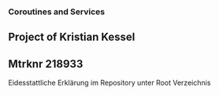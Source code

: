 ### Coroutines and Services
## Project of Kristian Kessel
## Mtrknr 218933

Eidesstattliche Erklärung im Repository unter Root Verzeichnis